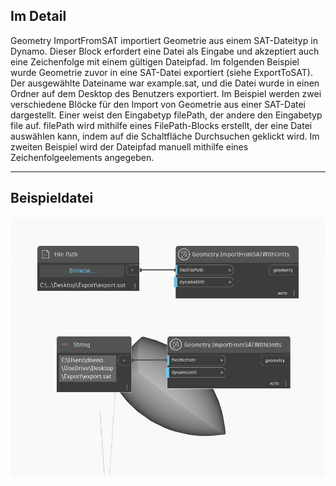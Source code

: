 ## Im Detail
Geometry ImportFromSAT importiert Geometrie aus einem SAT-Dateityp in Dynamo. Dieser Block erfordert eine Datei als Eingabe und akzeptiert auch eine Zeichenfolge mit einem gültigen Dateipfad. Im folgenden Beispiel wurde Geometrie zuvor in eine SAT-Datei exportiert (siehe ExportToSAT). Der ausgewählte Dateiname war example.sat, und die Datei wurde in einen Ordner auf dem Desktop des Benutzers exportiert. Im Beispiel werden zwei verschiedene Blöcke für den Import von Geometrie aus einer SAT-Datei dargestellt. Einer weist den Eingabetyp filePath, der andere den Eingabetyp file auf. filePath wird mithilfe eines FilePath-Blocks erstellt, der eine Datei auswählen kann, indem auf die Schaltfläche Durchsuchen geklickt wird. Im zweiten Beispiel wird der Dateipfad manuell mithilfe eines Zeichenfolgeelements angegeben.
___
## Beispieldatei

![ImportFromSAT (file)](./Autodesk.DesignScript.Geometry.Geometry.ImportFromSAT(file)_img.jpg)

